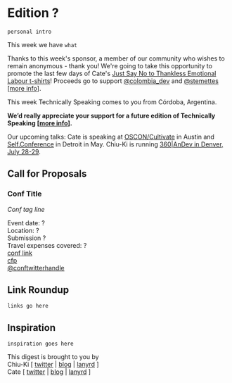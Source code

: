 # Edition ?

`personal intro`

This week we have `what`

Thanks to this week's sponsor, a member of our community who wishes to remain anonymous - thank you! We're going to take this opportunity to promote the last few days of Cate's [Just Say No to Thankless Emotional Labour t-shirts](https://teespring.com/stores/just-say)! Proceeds go to support [@colombia_dev](http://twitter.com/colombia_dev) and [@stemettes](http://twitter.com/stemettes) [[more info](http://www.catehuston.com/blog/2016/04/25/just-say-no-to-thankless-emotional-labour-the-t-shirt/)].

This week Technically Speaking comes to you from Córdoba, Argentina. 

**We’d really appreciate your support for a future edition of Technically Speaking [[more info](http://www.techspeak.email/sponsorship/)].**  

Our upcoming talks: Cate is speaking at [OSCON/Cultivate](http://conferences.oreilly.com/oscon/open-source-us/) in Austin and [Self.Conference](http://selfconference.org/) in Detroit in May. Chiu-Ki is running [360|AnDev in Denver, July 28-29](http://360andev.com/).

## Call for Proposals

### Conf Title  
*Conf tag line* 
 
Event date: ?  
Location: ?  
Submission ?  
Travel expenses covered: ?  
[conf link](?)  
[cfp](?)  
[@conftwitterhandle](?)



## Link Roundup

`links go here`

## Inspiration

`inspiration goes here`  
  
  
This digest is brought to you by  
Chiu-Ki [ [twitter](https://twitter.com/chiuki) | [blog](http://blog.sqisland.com/) | [lanyrd](http://lanyrd.com/profile/chiuki/) ]  
Cate [ [twitter](https://twitter.com/catehstn) | [blog](http://www.catehuston.com/blog/) | [lanyrd](http://lanyrd.com/profile/catehstn/) ]